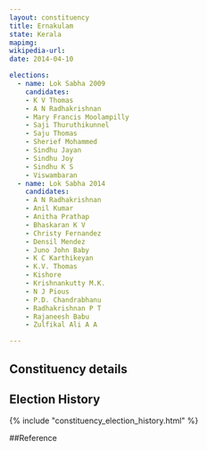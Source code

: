 ```yaml
---
layout: constituency
title: Ernakulam
state: Kerala
mapimg: 
wikipedia-url: 
date: 2014-04-10

elections: 
  - name: Lok Sabha 2009
    candidates: 
    - K V Thomas 
    - A N Radhakrishnan 
    - Mary Francis Moolampilly 
    - Saji Thuruthikunnel 
    - Saju Thomas 
    - Sherief Mohammed 
    - Sindhu Jayan 
    - Sindhu Joy 
    - Sindhu K S 
    - Viswambaran  
  - name: Lok Sabha 2014
    candidates: 
    - A N Radhakrishnan 
    - Anil Kumar 
    - Anitha Prathap 
    - Bhaskaran K V 
    - Christy Fernandez 
    - Densil Mendez 
    - Juno John Baby 
    - K C Karthikeyan 
    - K.V. Thomas 
    - Kishore 
    - Krishnankutty M.K. 
    - N J Pious 
    - P.D. Chandrabhanu 
    - Radhakrishnan P T 
    - Rajaneesh Babu 
    - Zulfikal Ali A A  

---
```


## Constituency details


## Election History
{% include "constituency_election_history.html" %}

##Reference
